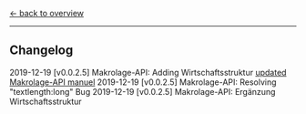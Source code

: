 [<- back to overview](README.md)
***

## Changelog

2019-12-19 [v0.0.2.5] Makrolage-API: Adding Wirtschaftsstruktur [updated Makrolage-API manuel](ptt-makro-api.md) 
2019-12-19 [v0.0.2.5] Makrolage-API: Resolving "textlength:long" Bug 
2019-12-19 [v0.0.2.5] Makrolage-API: Ergänzung Wirtschaftsstruktur 